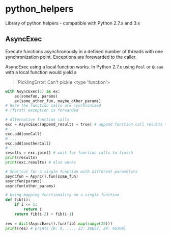 # python_helpers
Library of python helpers - compatible with Python 2.7.x and 3.x

## AsyncExec ##
Execute functions asynchronously in a defined number of threads with one synchronization point. Exceptions are forewarded to the caller.

AsyncExec using a local function works. In Python 2.7.x using `Pool` or `Queue` with a local function would yield a 
> PicklingError: Can't pickle <type 'function'>

```python
with AsyncExec(2) as ex:
    ex(somefun, params)
    ex(some_other_fun, maybe_other_params)
# here the function calls are synchronized
# (first) exception is forwarded

# Alternative function calls
exc = AsyncExec(append_results = true) # append function call results to a list
# ...
exc.add(oneCall)
# ...
exc.add(anotherCall)
# ...
results = exc.join() # wait for function calls to finish
print(results) 
print(exc.results) # also works

# Shortcut for a single function with different parameters
asyncfun = Async().fun(some_fun)
asyncfun(params)
asyncfun(other_params)

# Using mapping functionality on a single function
def fib(i):
    if i <= 1:
        return i
    return fib(i-2) + fib(i-1)
          
res = dict(AsyncExec().fun(fib).map(range(25)))
print(res) # prints {0: 0, ..., 23: 28657, 24: 46368}


```

